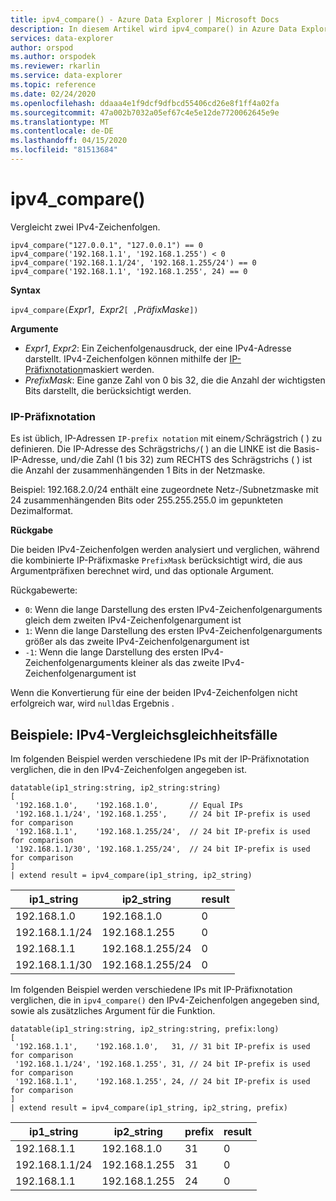 ```yaml
---
title: ipv4_compare() - Azure Data Explorer | Microsoft Docs
description: In diesem Artikel wird ipv4_compare() in Azure Data Explorer beschrieben.
services: data-explorer
author: orspod
ms.author: orspodek
ms.reviewer: rkarlin
ms.service: data-explorer
ms.topic: reference
ms.date: 02/24/2020
ms.openlocfilehash: ddaaa4e1f9dcf9dfbcd55406cd26e8f1ff4a02fa
ms.sourcegitcommit: 47a002b7032a05ef67c4e5e12de7720062645e9e
ms.translationtype: MT
ms.contentlocale: de-DE
ms.lasthandoff: 04/15/2020
ms.locfileid: "81513684"
---
```

# <a name="ipv4_compare"></a>ipv4_compare()

Vergleicht zwei IPv4-Zeichenfolgen.

```kusto
ipv4_compare("127.0.0.1", "127.0.0.1") == 0
ipv4_compare('192.168.1.1', '192.168.1.255') < 0
ipv4_compare('192.168.1.1/24', '192.168.1.255/24') == 0
ipv4_compare('192.168.1.1', '192.168.1.255', 24) == 0
```

**Syntax**

`ipv4_compare(`*Expr1*`, `*Expr2*`[ ,`*PräfixMaske*`])`

**Argumente**

* *Expr1*, *Expr2*: Ein Zeichenfolgenausdruck, der eine IPv4-Adresse darstellt. IPv4-Zeichenfolgen können mithilfe der [IP-Präfixnotation](#ip-prefix-notation)maskiert werden.
* *PrefixMask*: Eine ganze Zahl von 0 bis 32, die die Anzahl der wichtigsten Bits darstellt, die berücksichtigt werden.

### <a name="ip-prefix-notation"></a>IP-Präfixnotation

Es ist üblich, IP-Adressen `IP-prefix notation` mit einem`/`Schrägstrich ( ) zu definieren.
Die IP-Adresse des Schrägstrichs`/`( ) an die LINKE ist die Basis-IP-Adresse, und`/`die Zahl (1 bis 32) zum RECHTS des Schrägstrichs ( ) ist die Anzahl der zusammenhängenden 1 Bits in der Netzmaske. 

Beispiel: 192.168.2.0/24 enthält eine zugeordnete Netz-/Subnetzmaske mit 24 zusammenhängenden Bits oder 255.255.255.0 im gepunkteten Dezimalformat.

**Rückgabe**

Die beiden IPv4-Zeichenfolgen werden analysiert und verglichen, während die kombinierte IP-Präfixmaske `PrefixMask` berücksichtigt wird, die aus Argumentpräfixen berechnet wird, und das optionale Argument.

Rückgabewerte:
* `0`: Wenn die lange Darstellung des ersten IPv4-Zeichenfolgenarguments gleich dem zweiten IPv4-Zeichenfolgenargument ist
* `1`: Wenn die lange Darstellung des ersten IPv4-Zeichenfolgenarguments größer als das zweite IPv4-Zeichenfolgenargument ist
* `-1`: Wenn die lange Darstellung des ersten IPv4-Zeichenfolgenarguments kleiner als das zweite IPv4-Zeichenfolgenargument ist

Wenn die Konvertierung für eine der beiden IPv4-Zeichenfolgen nicht erfolgreich war, wird `null`das Ergebnis .

## <a name="examples-ipv4-comparison-equality-cases"></a>Beispiele: IPv4-Vergleichsgleichheitsfälle

Im folgenden Beispiel werden verschiedene IPs mit der IP-Präfixnotation verglichen, die in den IPv4-Zeichenfolgen angegeben ist.

```kusto
datatable(ip1_string:string, ip2_string:string)
[
 '192.168.1.0',    '192.168.1.0',       // Equal IPs
 '192.168.1.1/24', '192.168.1.255',     // 24 bit IP-prefix is used for comparison
 '192.168.1.1',    '192.168.1.255/24',  // 24 bit IP-prefix is used for comparison
 '192.168.1.1/30', '192.168.1.255/24',  // 24 bit IP-prefix is used for comparison
]
| extend result = ipv4_compare(ip1_string, ip2_string)
```

|ip1_string|ip2_string|result|
|---|---|---|
|192.168.1.0|192.168.1.0|0|
|192.168.1.1/24|192.168.1.255|0|
|192.168.1.1|192.168.1.255/24|0|
|192.168.1.1/30|192.168.1.255/24|0|

Im folgenden Beispiel werden verschiedene IPs mit IP-Präfixnotation verglichen, die in `ipv4_compare()` den IPv4-Zeichenfolgen angegeben sind, sowie als zusätzliches Argument für die Funktion.

```kusto
datatable(ip1_string:string, ip2_string:string, prefix:long)
[
 '192.168.1.1',    '192.168.1.0',   31, // 31 bit IP-prefix is used for comparison
 '192.168.1.1/24', '192.168.1.255', 31, // 24 bit IP-prefix is used for comparison
 '192.168.1.1',    '192.168.1.255', 24, // 24 bit IP-prefix is used for comparison
]
| extend result = ipv4_compare(ip1_string, ip2_string, prefix)
```

|ip1_string|ip2_string|prefix|result|
|---|---|---|---|
|192.168.1.1|192.168.1.0|31|0|
|192.168.1.1/24|192.168.1.255|31|0|
|192.168.1.1|192.168.1.255|24|0|